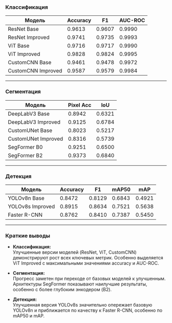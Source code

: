 ### Классификация

| Модель              | Accuracy | F1     | AUC-ROC |
|---------------------|----------|--------|---------|
| ResNet Base         | 0.9613   | 0.9607 | 0.9990  |
| ResNet Improved     | 0.9741   | 0.9735 | 0.9993  |
| ViT Base            | 0.9716   | 0.9717 | 0.9990  |
| ViT Improved        | 0.9828   | 0.9824 | 0.9995  |
| CustomCNN Base      | 0.9461   | 0.9478 | 0.9972  |
| CustomCNN Improved  | 0.9587   | 0.9579 | 0.9984  |

---

### Сегментация

| Модель              | Pixel Acc | IoU    |
|---------------------|-----------|--------|
| DeepLabV3 Base      | 0.8942    | 0.6321 |
| DeepLabV3 Improved  | 0.9125    | 0.6784 |
| CustomUNet Base     | 0.8023    | 0.5217 |
| CustomUNet Improved | 0.8316    | 0.5739 |
| SegFormer B0        | 0.9251    | 0.6500 |
| SegFormer B2        | 0.9373    | 0.6840 |

---

### Детекция

| Модель          | Accuracy | F1     | mAP50  | mAP    |
|-----------------|----------|--------|--------|--------|
| YOLOv8n Base     | 0.8472   | 0.8129 | 0.6843 | 0.4921 |
| YOLOv8s Improved | 0.8915   | 0.8634 | 0.7521 | 0.5638 |
| Faster R-CNN     | 0.8762   | 0.8410 | 0.7387 | 0.5450 |

---

### Краткие выводы

- **Классификация:**  
  Улучшенные версии моделей (ResNet, ViT, CustomCNN) демонстрируют рост всех ключевых метрик. Особенно выделяется ViT Improved с максимальными значениями accuracy и AUC-ROC.

- **Сегментация:**  
  Прогресс заметен при переходе от базовых моделей к улучшенным. Архитектуры SegFormer показывают наилучшие результаты, особенно с более глубоким энкодером (B2).

- **Детекция:**  
  Улучшенная версия YOLOv8s значительно опережает базовую YOLOv8n и приближается по качеству к Faster R-CNN, особенно по mAP50 и mAP.

